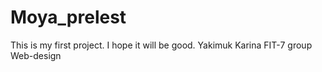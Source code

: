 # Moya_prelest
This is my first project. I hope it will be good.
Yakimuk Karina
FIT-7 group
Web-design
